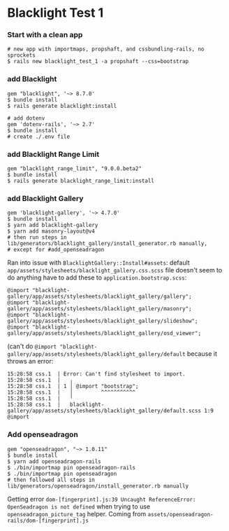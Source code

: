 # Blacklight Test 1
### Start with a clean app
```
# new app with importmaps, propshaft, and cssbundling-rails, no sprockets
$ rails new blacklight_test_1 -a propshaft --css=bootstrap
```

### add Blacklight
```
gem "blacklight", '~> 8.7.0'
$ bundle install
$ rails generate blacklight:install

# add dotenv
gem 'dotenv-rails', '~> 2.7'
$ bundle install
# create ./.env file
```

### add Blacklight Range Limit
```
gem "blacklight_range_limit", "9.0.0.beta2"
$ bundle install
$ rails generate blacklight_range_limit:install
```

### add Blacklight Gallery
```
gem 'blacklight-gallery', '~> 4.7.0'
$ bundle install
$ yarn add blacklight-gallery
$ yarn add masonry-layout@v4
# then run steps in lib/generators/blacklight_gallery/install_generator.rb manually,
# except for #add_openseadragon
```

Ran into issue with `BlacklightGallery::Install#assets`:
default `app/assets/stylesheets/blacklight_gallery.css.scss` file doesn't seem to do anything
have to add these to `application.bootstrap.scss`:
```
@import "blacklight-gallery/app/assets/stylesheets/blacklight_gallery/gallery";
@import "blacklight-gallery/app/assets/stylesheets/blacklight_gallery/masonry";
@import "blacklight-gallery/app/assets/stylesheets/blacklight_gallery/slideshow";
@import "blacklight-gallery/app/assets/stylesheets/blacklight_gallery/osd_viewer";
```

(can't do `@import "blacklight-gallery/app/assets/stylesheets/blacklight_gallery/default` because it throws an error:
```
15:28:58 css.1  | Error: Can't find stylesheet to import.
15:28:58 css.1  |   ╷
15:28:58 css.1  | 1 │ @import "bootstrap";
15:28:58 css.1  |   │         ^^^^^^^^^^^
15:28:58 css.1  |   ╵
15:28:58 css.1  |   blacklight-gallery/app/assets/stylesheets/blacklight_gallery/default.scss 1:9  @import
```


### Add openseadragon
```
gem "openseadragon", "~> 1.0.11"
$ bundle install
$ yarn add openseadragon-rails
$ ./bin/importmap pin openseadragon-rails
$ ./bin/importmap pin openseadragon
# then followed all steps in lib/generators/openseadragon/install_generator.rb manually
```

Getting error `dom-[fingerprint].js:39 Uncaught ReferenceError: OpenSeadragon is not defined` when trying to use `openseadragon_picture_tag` helper.
Coming from `assets/openseadragon-rails/dom-[fingerprint].js`

